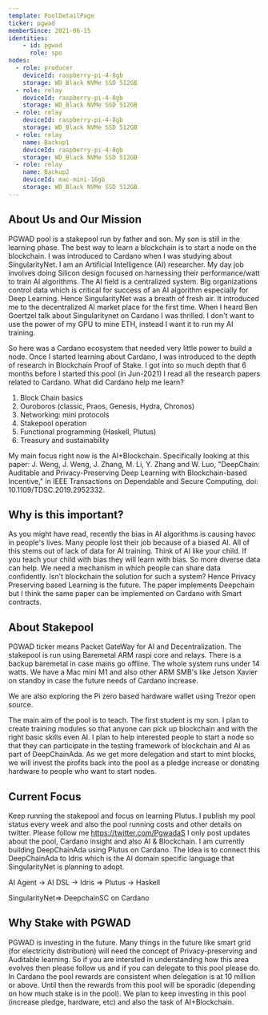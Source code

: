 ```yaml
---
template: PoolDetailPage
ticker: pgwad
memberSince: 2021-06-15
identities: 
    - id: pgwad
      role: spo
nodes:
  - role: producer
    deviceId: raspberry-pi-4-8gb
    storage: WD_Black NVMe SSD 512GB
  - role: relay 
    deviceId: raspberry-pi-4-8gb
    storage: WD_Black NVMe SSD 512GB
  - role: relay 
    deviceId: raspberry-pi-4-8gb
    storage: WD_Black NVMe SSD 512GB
  - role: relay
    name: Backup1 
    deviceId: raspberry-pi-4-8gb
    storage: WD_Black NVMe SSD 512GB
  - role: relay
    name: Backup2 
    deviceId: mac-mini-16gb
    storage: WD_Black NVMe SSD 512GB
---
```


## About Us and Our Mission

PGWAD pool is a stakepool run by father and son. My son is still in the learning phase. The best way to learn a blockchain is to start a node on the blockchain.
I was introduced to Cardano when I was studying about SingularityNet. I am an Artificial Intelligence (AI) researcher. My day job involves doing Silicon design focused on harnessing their performance/watt to train AI algorithms. The AI field is a centralized system. Big organizations control data which is critical for success of an AI algorithm especially for Deep Learning. Hence SingularityNet was a breath of fresh air. It introduced me to the decentralized AI market place for the first time. When I heard Ben Goertzel talk about Singularitynet on Cardano I was thrilled. I don't want to use the power of my GPU to mine ETH, instead I want it to run my AI training. 

So here was a Cardano ecosystem that needed very little power to build a node. Once I started learning about Cardano, I was introduced to the depth of research in Blockchain Proof of Stake. I got into so much depth that 6 months before I started this pool (in Jun-2021) I read all the research papers related to Cardano. What did Cardano help me learn? 
1) Block Chain basics 
2) Ouroboros (classic, Praos, Genesis, Hydra, Chronos)
3) Networking: mini protocols
4) Stakepool operation
5) Functional programming (Haskell, Plutus)
6) Treasury and sustainability

My main focus right now is the AI+Blockchain. Specifically looking at this paper: J. Weng, J. Weng, J. Zhang, M. Li, Y. Zhang and W. Luo, "DeepChain: Auditable and Privacy-Preserving Deep Learning with Blockchain-based Incentive," in IEEE Transactions on Dependable and Secure Computing, doi: 10.1109/TDSC.2019.2952332.

## Why is this important?

As you might have read, recently the bias in AI algorithms is causing havoc in people's lives. Many people lost their job because of a biased AI. All of this stems out of lack of data for AI training. Think of AI like your child. If you teach your child with bias they will learn with bias. So more diverse data can help. We need a mechanism in which people can share data confidently. Isn't blockchain the solution for such a system? Hence Privacy Preserving based Learning is the future. The paper implements Deepchain but I think the same paper can be implemented on Cardano with Smart contracts.

## About Stakepool

PGWAD ticker means Packet GateWay for AI and Decentralization.
The stakepool is run using Baremetal ARM raspi core and relays. There is a backup baremetal in case mains go offline. The whole system runs under 14 watts. We have a Mac mini M1 and also other ARM SMB's like Jetson Xavier on standby in case the future needs of Cardano increase.  

We are also exploring the Pi zero based hardware wallet using Trezor open source.

The main aim of the pool is to teach. The first student is my son. I plan to create training modules so that anyone can pick up blockchain and with the right basic skills even AI. I plan to help interested people to start a node so that they can participate in the testing framework of blockchain and AI as part of DeepChainAda.
As we get more delegation and start to mint blocks, we will invest the profits back into the pool as a pledge increase or donating hardware to people who want to start nodes. 

## Current Focus

Keep running the stakepool and focus on learning Plutus. I publish my pool status every week and also the pool running costs and other details on twitter. Please follow me https://twitter.com/PgwadaS
I only post updates about the pool, Cardano insight and also AI & Blockchain. I am currently building DeepChainAda using Plutus on Cardano. The Idea is to connect this DeepChainAda to Idris which is the AI domain specific language that SingularityNet is planning to adopt.

AI Agent -> AI DSL -> Idris => Plutus -> Haskell

SingularityNet=> DeepchainSC on Cardano 

## Why Stake with PGWAD

PGWAD is investing in the future. Many things in the future like smart grid (for electricity distribution) will need the concept of Privacy-preserving and Auditable learning. So if you are intersted in understanding how this area evolves then please follow us and if you can delegate to this pool please do. In Cardano the pool rewards are consistent when delegation is at 10 million or above. Until then the rewards from this pool will be sporadic (depending on how much stake is in the pool). We plan to keep investing in this pool (increase pledge, hardware, etc) and also the task of AI+Blockchain.

